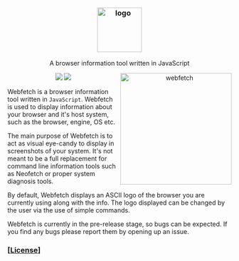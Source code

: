 <h3 align="center"><img src="https://files.catbox.moe/ss4ene.png" alt="logo" height="100px"></h3>
<p align="center">A browser information tool written in JavaScript</p>

<p align="center">
<a href="./LICENSE.md"><img src="https://img.shields.io/badge/license-GNU-orange.svg"></a>
<a href="https://github.com/c1tizen/webfetch/releases"><img src="https://img.shields.io/github/release/c1tizen/webfetch.svg"></a>

<img src="https://files.catbox.moe/34r90m.png" alt="webfetch" align="right" height="250px">

Webfetch is a browser information tool written in `JavaScript`. Webfetch is used to display information about your browser and it's host system, such as the browser, engine, OS etc.

The main purpose of Webfetch is to act as visual eye-candy to display in screenshots of your system. It's not meant to be a full replacement for command line information tools such as Neofetch or proper system diagnosis tools.

By default, Webfetch displays an ASCII logo of the browser you are currently using along with the info. The logo displayed can be changed by the user via the use of simple commands.

Webfetch is currently in the pre-release stage, so bugs can be expected. If you find any bugs please report them by opening up an issue.


### \[[License](https://github.com/c1tizen/webfetch/blob/main/LICENSE)\]